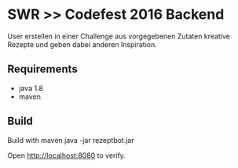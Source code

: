 # SWR >> Codefest 2016 Backend

User erstellen in einer Challenge aus vorgegebenen Zutaten kreative Rezepte und geben dabei anderen Inspiration.

## Requirements

* java 1.8
* maven

## Build

Build with maven
java -jar rezeptbot.jar

Open [http://localhost:8080](http://localhost:8080) to verify.